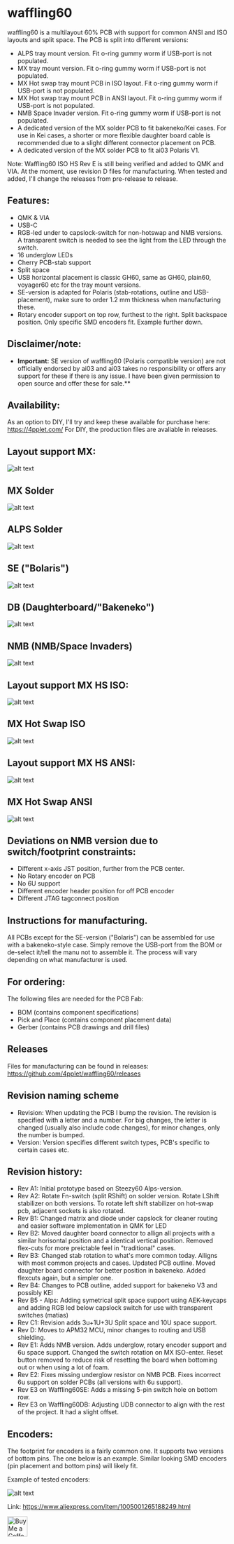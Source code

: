 # waffling60

waffling60 is a multilayout 60% PCB with support for common ANSI and ISO layouts and split space. The PCB is split into different versions:
- ALPS tray mount version. Fit o-ring gummy worm if USB-port is not populated.
- MX tray mount version. Fit o-ring gummy worm if USB-port is not populated.
- MX Hot swap tray mount PCB in ISO layout. Fit o-ring gummy worm if USB-port is not populated.
- MX Hot swap tray mount PCB in ANSI layout. Fit o-ring gummy worm if USB-port is not populated.
- NMB Space Invader version. Fit o-ring gummy worm if USB-port is not populated.
- A dedicated version of the MX solder PCB to fit bakeneko/Kei cases. For use in Kei cases, a shorter or more flexible daughter board cable is recommended due to a slight different connector placement on PCB.
- A dedicated version of the MX solder PCB to fit ai03 Polaris V1.

Note: Waffling60 ISO HS Rev E is still being verified and added to QMK and VIA. At the moment, use revision D files for manufacturing. When tested and added, I'll change the releases from pre-release to release.

## Features:
- QMK & VIA
- USB-C
- RGB-led under to capslock-switch for non-hotswap and NMB versions. A transparent switch is needed to see the light from the LED through the switch.
- 16 underglow LEDs
- Cherry PCB-stab support
- Split space
- USB horizontal placement is classic GH60, same as GH60, plain60, voyager60 etc for the tray mount versions.
- SE-version is adapted for Polaris (stab-rotations, outline and USB-placement), make sure to order 1.2 mm thickness when manufacturing these.
- Rotary encoder support on top row, furthest to the right. Split backspace position. Only specific SMD encoders fit. Example further down.

## **Disclaimer/note:**
- **Important:** SE version of waffling60 (Polaris compatible version) are not officially endorsed by ai03 and ai03 takes no responsibility or offers any support for these if there is any issue. I have been given permission to open source and offer these for sale.**

## Availability:
As an option to DIY, I'll try and keep these available for purchase here: https://4pplet.com/ For DIY, the production files are avaliable in releases.

## Layout support MX: 
![alt text](./readme-images/layout_support.jpg "Layout support")

## MX Solder
![alt text](./readme-images/Waffling60-MX_Rev_E1.jpg "PCB View - Rev E")

## ALPS Solder
![alt text](./readme-images/waffling60-ALPS_Rev_E1.jpg "PCB View - Rev E")

## SE ("Bolaris")
![alt text](./readme-images/waffling60-SE_Rev_E1.jpg "PCB View - Rev E")

## DB (Daughterboard/"Bakeneko")
![alt text](./readme-images/Waffling60-DB_Rev_E1.jpg "PCB View - Rev E")

## NMB (NMB/Space Invaders)
![alt text](./readme-images/Waffling60-NMB_Rev_E1.jpg "PCB View - Rev E")

## Layout support MX HS ISO: 
![alt text](./readme-images/layout_support_HS_ISO.jpg "Layout support")

## MX Hot Swap ISO
![alt text](./readme-images/waffling60-MXHS-ISO_Rev_E1.jpg "PCB View - Rev E")

## Layout support MX HS ANSI: 
![alt text](./readme-images/layout_support_HS_ANSI.jpg "Layout support")

## MX Hot Swap ANSI
![alt text](./readme-images/waffling60-MXHS-ANSI_Rev_E1.jpg "PCB View - Rev E")

## Deviations on NMB version due to switch/footprint constraints:
- Different x-axis JST position, further from the PCB center.
- No Rotary encoder on PCB
- No 6U support
- Different encoder header position for off PCB encoder
- Different JTAG tagconnect position

## Instructions for manufacturing.
All PCBs except for the SE-version ("Bolaris") can be assembled for use with a bakeneko-style case. Simply remove the USB-port from the BOM or de-select it/tell the manu not to assemble it. The process will vary depending on what manufacturer is used.

## For ordering:
The following files are needed for the PCB Fab:
- BOM (contains component specifications)
- Pick and Place (contains component placement data)
- Gerber (contains PCB drawings and drill files)

## Releases
Files for manufacturing can be found in releases: https://github.com/4pplet/waffling60/releases

## Revision naming scheme
- Revision: When updating the PCB I bump the revision. The revision is specified with a letter and a number. For big changes, the letter is changed (usually also include code changes), for minor changes, only the number is bumped.
- Version: Version specifies different switch types, PCB's specific to certain cases etc.

## Revision history:
- Rev A1: Initial prototype based on Steezy60 Alps-version.
- Rev A2: Rotate Fn-switch (split RShift) on solder version. Rotate LShift stabilizer on both versions. To rotate left shift stabilizer on hot-swap pcb, adjacent sockets is also rotated.
- Rev B1: Changed matrix and diode under capslock for cleaner routing and easier software implementation in QMK for LED
- Rev B2: Moved daughter board connector to allign all projects with a similar horisontal position and a identical vertical position. Removed flex-cuts for more preictable feel in "traditional" cases.
- Rev B3: Changed stab rotation to what's more common today. Alligns with most common projects and cases. Updated PCB outline. Moved daughter board connector for better position in bakeneko. Added flexcuts again, but a simpler one.
- Rev B4: Changes to PCB outline, added support for bakeneko V3 and possibly KEI
- Rev B5 - Alps: Adding symetrical split space support using AEK-keycaps and adding RGB led below capslock switch for use with transparent switches (matias)
- Rev C1: Revision adds 3u+1U+3U Split space and 10U space support.
- Rev D: Moves to APM32 MCU, minor changes to routing and USB shielding.
- Rev E1: Adds NMB version. Adds underglow, rotary encoder support and 6u space support. Changed the switch rotation on MX ISO-enter. Reset button removed to reduce risk of resetting the board when bottoming out or when using a lot of foam.
- Rev E2: Fixes missing underglow resistor on NMB PCB. Fixes incorrect 6u support on solder PCBs (all versions with 6u support).
- Rev E3 on Waffling60SE: Adds a missing 5-pin switch hole on bottom row.
- Rev E3 on Waffling60DB: Adjusting UDB connector to align with the rest of the project. It had a slight offset.


## Encoders:
The footprint for encoders is a fairly common one. It supports two versions of bottom pins. The one below is an example. Similar looking SMD encoders (pin placement and bottom pins) will likely fit.

Example of tested encoders:

![alt text](./readme-images/encoder.jpg "Aliexpress Encoder")

Link: https://www.aliexpress.com/item/1005001265188249.html

<a href='https://ko-fi.com/4pplet' target='_blank'><img height='35' style='border:0px;height:46px;' src='https://az743702.vo.msecnd.net/cdn/kofi3.png?v=0' border='0' alt='Buy Me a Coffee at ko-fi.com' />

